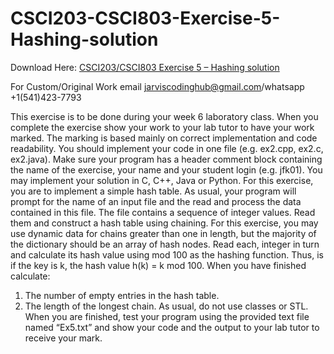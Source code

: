 # CSCI203-CSCI803-Exercise-5-Hashing-solution

Download Here: [CSCI203/CSCI803 Exercise 5 – Hashing solution](https://jarviscodinghub.com/assignment/exercise-5-hashing-solution/)

For Custom/Original Work email jarviscodinghub@gmail.com/whatsapp +1(541)423-7793

This exercise is to be done during your week 6 laboratory class. When you complete the exercise
show your work to your lab tutor to have your work marked. The marking is based mainly on correct
implementation and code readability. You should implement your code in one file (e.g. ex2.cpp,
ex2.c, ex2.java). Make sure your program has a header comment block containing the name of the
exercise, your name and your student login (e.g. jfk01). You may implement your solution in C, C++,
Java or Python.
For this exercise, you are to implement a simple hash table.
As usual, your program will prompt for the name of an input file and the read and process the data
contained in this file.
The file contains a sequence of integer values. Read them and construct a hash table using chaining.
For this exercise, you may use dynamic data for chains greater than one in length, but the majority
of the dictionary should be an array of hash nodes.
Read each, integer in turn and calculate its hash value using mod 100 as the hashing function.
Thus, is if the key is k, the hash value h(k) = k mod 100.
When you have finished calculate:
1. The number of empty entries in the hash table.
2. The length of the longest chain.
As usual, do not use classes or STL.
When you are finished, test your program using the provided text file named “Ex5.txt” and show
your code and the output to your lab tutor to receive your mark.

